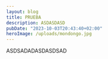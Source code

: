```yaml
---
layout: blog
title: PRUEBA
description: ASDASDASD
pubDate: "2023-10-03T20:43:40+02:00"
heroImage: /uploads/mondongo.jpg
---
```


ASDSADADASDASDSAD
